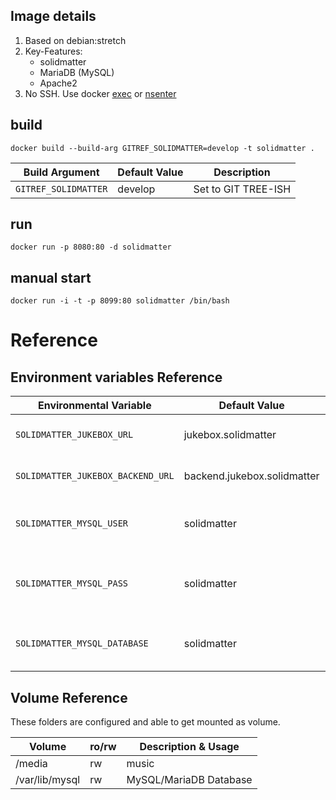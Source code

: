 ## Image details

1. Based on debian:stretch
1. Key-Features:
   - solidmatter
   - MariaDB (MySQL)
   - Apache2
1. No SSH. Use docker [exec](https://docs.docker.com/engine/reference/commandline/exec/) or [nsenter](https://github.com/jpetazzo/nsenter)

## build

```
docker build --build-arg GITREF_SOLIDMATTER=develop -t solidmatter .
```

| Build Argument                 | Default Value | Description                            |
| ------------------------------ | ------------- | -------------------------------------- |
| `GITREF_SOLIDMATTER`           | develop       | Set to GIT TREE-ISH                    |

## run
```
docker run -p 8080:80 -d solidmatter
```

## manual start
```
docker run -i -t -p 8099:80 solidmatter /bin/bash
```

# Reference

## Environment variables Reference

| Environmental Variable            | Default Value               | Description                            |
| --------------------------------- | --------------------------- | -------------------------------------- |
| `SOLIDMATTER_JUKEBOX_URL`         | jukebox.solidmatter         | Set the VirtualHost Servername         |
| `SOLIDMATTER_JUKEBOX_BACKEND_URL` | backend.jukebox.solidmatter | Set the VirtualHost Servername         |
| `SOLIDMATTER_MYSQL_USER`          | solidmatter                 | The MySQL user to access the database  |
| `SOLIDMATTER_MYSQL_PASS`          | solidmatter                 | The password for the MySQL user        |
| `SOLIDMATTER_MYSQL_DATABASE`      | solidmatter                 | The database for solidmatter           |

## Volume Reference

These folders are configured and able to get mounted as volume.

| Volume          | ro/rw | Description & Usage    |
| --------------- | ----- | ---------------------- |
| /media          | rw    | music                  |
| /var/lib/mysql  | rw    | MySQL/MariaDB Database |
